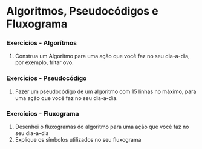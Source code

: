 # Algoritmos, Pseudocódigos e Fluxograma



### Exercícios - Algorítmos

1. Construa um Algoritmo para uma ação que você faz no seu dia-a-dia, por exemplo, fritar ovo.

### Exercícios - Pseudocódigo 

1. Fazer um pseudocódigo de um algoritmo com 15 linhas no máximo, para uma ação que você faz no seu dia-a-dia.

### Exercícios - Fluxograma

1. Desenhei o fluxogramas do algoritmo para uma ação que você faz no seu dia-a-dia
2. Explique os símbolos utilizados no seu fluxograma 

